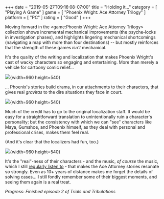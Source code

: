 +++
date = "2019-05-27T09:16:08-07:00"
title = "Holding it..."
category = [ "Playing A Game" ]
game = [ "Phoenix Wright: Ace Attorney Trilogy" ]
platform = [ "PC" ]
rating = [ "Good" ]
+++

Moving forward in the <game:Phoenix Wright: Ace Attorney Trilogy> collection shows incremental mechanical improvements (the psyche-locks in investigation phases), and highlights lingering mechanical shortcomings (navigating a map with more than four destinations) -- but mostly reinforces that the strength of these games <i>isn't</i> mechanical.

It's the quality of the writing and localization that makes Phoenix Wright's cast of wacky characters so engaging and entertaining.  More than merely a vehicle for cartoony comic relief...

![]($SiteBaseURL$phoenix_wright_trilogy_puppet.jpg){width=960 height=540}

... Phoenix's stories build drama, in our attachments to their characters, that gives real <i>gravitas</i> to the dire situations they face in court.

![]($SiteBaseURL$phoenix_wright_trilogy_judge.jpg){width=960 height=540}

Much of the credit has to go to the original localization staff.  It would be easy for a straightforward translation to unintentionally ruin a character's personality; but the consistency with which we can "see" characters like Maya, Gumshoe, and Phoenix himself, as they deal with personal and professional crises, makes them feel real.

(And it's clear that the localizers had fun, too.)

![]($SiteBaseURL$phoenix_wright_trilogy_monkey.jpg){width=960 height=540}

It's the "real"-ness of their characters - and the music, <i>of course</i> the music, which I still <a href="https://open.spotify.com/album/3iLHMc4qYd3b9k7JbtxxBq?si=P-NTY-J5Rq2-INj3JhpgSQ">regularly listen to</a> - that makes the Ace Attorney stories resonate so strongly.  Even as 10+ years of distance makes me forget the details of solving cases... I still fondly remember some of their biggest moments, and seeing them again is a real treat.

<i>Progress: Finished episode 2 of Trials and Tribulations</i>
